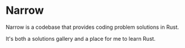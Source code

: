 # Narrow

Narrow is a codebase that provides coding problem solutions in Rust.

It's both a solutions gallery and a place for me to learn Rust.
